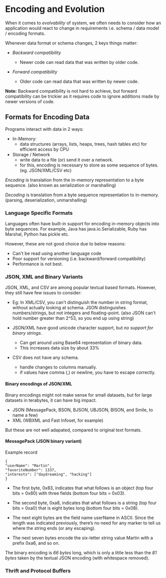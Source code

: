 # Encoding and Evolution

When it comes to *evolvability* of system, we often needs to consider how an application would react to change in requirements i.e. schema / data model / encoding formats.

Whenever data format or schema changes, 2 keys things matter:

* *Backward compatibility*
  * Newer code can read data that was written by older code.
  
* *Forward compatibility*
  * Older code can read data that was written by newer code.
  
 **Note:** Backward compatibility is not hard to achieve, but forward compatibility can be trickier as it requires code to ignore additions made by newer versions of code.
 
 ## Formats for Encoding Data
 
 Programs interact with data in 2 ways:
 
 * In-Memory:
    * data structures (arrays, lists, heaps, trees, hash tables etc) for efficient access by CPU
 * Storage / Network
    * write data to a file (or) send it over a network.
    * for this, encoding is necessary to store as some sequence of bytes. (eg. JSON/XML/CSV etc)
 
 *Encoding* is translation from the in-memory representation to a byte sequence. (also known as serialization or marshalling)
 
 *Decoding* is translation from a byte sequence representation to in-memory. (parsing, deserialization, unmarshalling)
 
 ### Language Specific Formats
 
Languages often have built-in support for encoding in-memory objects into byte sequences. For example, Java has java.io.Serializable, Ruby
has Marshal, Python has pickle etc.

However, these are not good choice due to below reasons:

* Can't be read using another language code
* Poor support for versioning (i.e. backward/forward compatibility)
* Performance is not best.

### JSON, XML and Binary Variants

JSON, XML, and CSV are among popular textual based formats. However, they still have few issues to consider:

* Eg: In XML/CSV, you can't distinguish the number in string format, without actually looking at schema. 
JSON distinguishes numbers/strings, but not integers and floating-point. (also JSON can't hold number greater than 2^53, 
so you end up using string)

* JSON/XML have good unicode character support, but *no support for binary strings*.
  * Can get around using Base64 representation of binary data. 
  * This increases data size by about 33%

* CSV does not have any schema.
  * handle changes to columns manually.
  * if values have comma (,) or newline, you have to escape correctly.
 
#### Binary encodings of JSON/XML

Binary encodings might not make sense for small datasets, but for large datasets in terabytes, it can have big impact.

* JSON (MessagePack, BSON, BJSON, UBJSON, BISON, and Smile, to name a few)
* XML (WBXML and Fast Infoset, for example)

But these are not well adapated, compared to original text formats.

#### MessagePack (JSON binary variant)

Example record 

```
{
"userName": "Martin",
"favoriteNumber": 1337,
"interests": ["daydreaming", "hacking"]
}
```

[](MessagePack-image.png)

* The first byte, 0x83, indicates that what follows is an object (top four bits = 0x80)
with three fields (bottom four bits = 0x03).  

* The second byte, 0xa8, indicates that what follows is a string (top four bits =
0xa0) that is eight bytes long (bottom four bits = 0x08).

* The next eight bytes are the field name userName in ASCII. Since the length was
indicated previously, there’s no need for any marker to tell us where the string
ends (or any escaping).

* The next seven bytes encode the six-letter string value Martin with a prefix 0xa6,
and so on.


The binary encoding is *66 bytes* long, which is only a little less than the *81 bytes* taken by the textual JSON encoding 
(with whitespace removed).

### Thrift and Protocol Buffers



 
